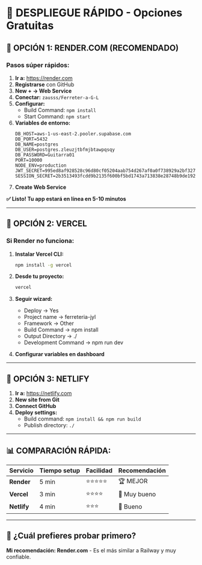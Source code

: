 # 🚀 DESPLIEGUE RÁPIDO - Opciones Gratuitas

## 🎯 **OPCIÓN 1: RENDER.COM (RECOMENDADO)**

### **Pasos súper rápidos:**
1. **Ir a:** https://render.com
2. **Registrarse** con GitHub
3. **New + → Web Service**
4. **Conectar:** `zausss/Ferreter-a-G-L`
5. **Configurar:**
   - Build Command: `npm install`
   - Start Command: `npm start`
6. **Variables de entorno:**
   ```
   DB_HOST=aws-1-us-east-2.pooler.supabase.com
   DB_PORT=5432
   DB_NAME=postgres
   DB_USER=postgres.zleuzjtbfmjbtawpqsqy
   DB_PASSWORD=Guitarra01
   PORT=10000
   NODE_ENV=production
   JWT_SECRET=995ed8af928528c96d80cf05204aab754d267af0a0f738929a2bf327f0c5ad273b9503305ff8293a5339eece52ccd49a6bc1dec971f7c24bae6b694dd8e73e2c
   SESSION_SECRET=2b3513493fcdd9b2135f600bf5bd1743a713838e28748b9de19204d0ac3c840a83b198be57f051c3124c5f44451ff39421ac69848a53414765530524a8ac1eb7
   ```
7. **Create Web Service**

**✅ Listo! Tu app estará en línea en 5-10 minutos**

---

## 🎯 **OPCIÓN 2: VERCEL**

### **Si Render no funciona:**
1. **Instalar Vercel CLI:**
   ```bash
   npm install -g vercel
   ```

2. **Desde tu proyecto:**
   ```bash
   vercel
   ```

3. **Seguir wizard:**
   - Deploy → Yes
   - Project name → ferreteria-jyl
   - Framework → Other
   - Build Command → npm install
   - Output Directory → ./
   - Development Command → npm run dev

4. **Configurar variables en dashboard**

---

## 🎯 **OPCIÓN 3: NETLIFY**

1. **Ir a:** https://netlify.com
2. **New site from Git**
3. **Connect GitHub**
4. **Deploy settings:**
   - Build command: `npm install && npm run build`
   - Publish directory: `./`

---

## 📊 **COMPARACIÓN RÁPIDA:**

| Servicio | Tiempo setup | Facilidad | Recomendación |
|----------|--------------|-----------|---------------|
| **Render** | 5 min | ⭐⭐⭐⭐⭐ | 🏆 MEJOR |
| **Vercel** | 3 min | ⭐⭐⭐⭐ | 🥈 Muy bueno |
| **Netlify** | 4 min | ⭐⭐⭐ | 🥉 Bueno |

---

## 🚀 **¿Cuál prefieres probar primero?**

**Mi recomendación: Render.com** - Es el más similar a Railway y muy confiable.
